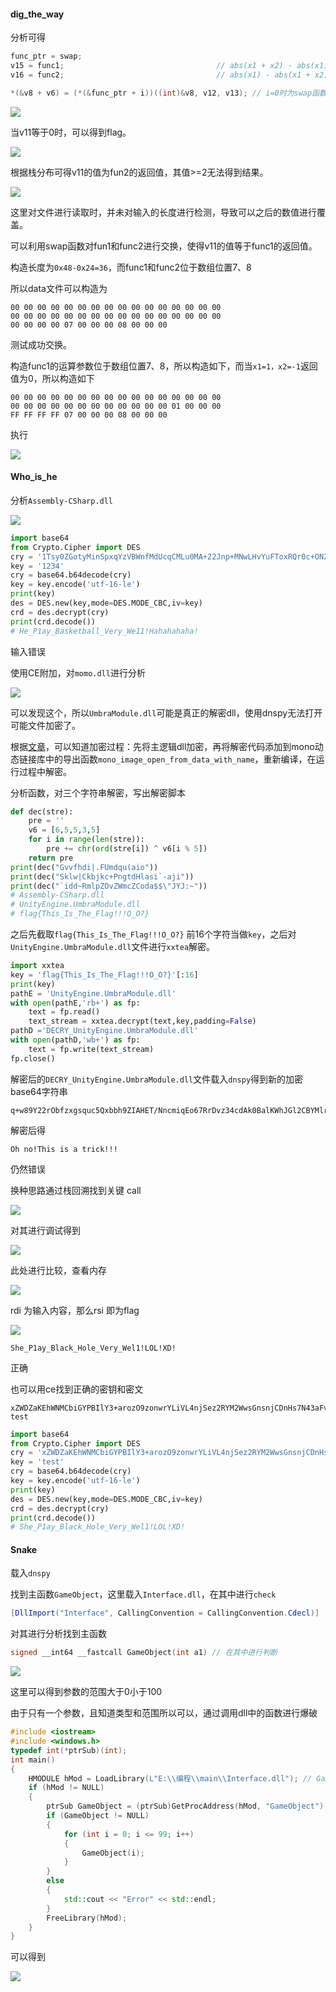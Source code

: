 #### **dig_the_way**

分析可得

```c
func_ptr = swap;
v15 = func1;                                  // abs(x1 + x2) - abs(x1) - abs(x2) + 2
v16 = func2;                                  // abs(x1) - abs(x1 + x2) + abs(x2) + 2

*(&v8 + v6) = (*(&func_ptr + i))((int)&v8, v12, v13); // i=0时为swap函数。 i=1时为func1函数。 i=2时为func2函数。
```

![](https://i.loli.net/2021/07/15/DF5ExoW3OQezRMP.png)

当v11等于0时，可以得到flag。 

![](https://i.loli.net/2021/07/15/F7UNWkPKua2DOHv.png)

根据栈分布可得v11的值为fun2的返回值，其值>=2无法得到结果。

![](https://i.loli.net/2021/07/15/HyRKUw9d7p3bnYz.png)

这里对文件进行读取时，并未对输入的长度进行检测，导致可以之后的数值进行覆盖。

可以利用swap函数对fun1和func2进行交换，使得v11的值等于func1的返回值。

构造长度为`0x48-0x24=36`，而func1和func2位于数组位置7、8

所以data文件可以构造为

```bin
00 00 00 00 00 00 00 00 00 00 00 00 00 00 00 00 
00 00 00 00 00 00 00 00 00 00 00 00 00 00 00 00 
00 00 00 00 07 00 00 00 08 00 00 00 
```

测试成功交换。

构造func1的运算参数位于数组位置7、8，所以构造如下，而当`x1=1，x2=-1`返回值为0，所以构造如下

```bin
00 00 00 00 00 00 00 00 00 00 00 00 00 00 00 00 
00 00 00 00 00 00 00 00 00 00 00 00 01 00 00 00 
FF FF FF FF 07 00 00 00 08 00 00 00 
```

执行

![](https://i.loli.net/2021/07/15/6WXMPBYfx7otyq3.png)

#### **Who_is_he**

分析`Assembly-CSharp.dll`

![](https://i.loli.net/2021/07/16/vuPgbXIwLf4BxJl.png)

```python
import base64
from Crypto.Cipher import DES
cry = '1Tsy0ZGotyMinSpxqYzVBWnfMdUcqCMLu0MA+22Jnp+MNwLHvYuFToxRQr0c+ONZc6Q7L0EAmzbycqobZHh4H23U4WDTNmmXwusW4E+SZjygsntGkO2sGA=='
key = '1234'
cry = base64.b64decode(cry)
key = key.encode('utf-16-le')
print(key)
des = DES.new(key,mode=DES.MODE_CBC,iv=key)
crd = des.decrypt(cry)
print(crd.decode())
# He_P1ay_Basketball_Very_We11!Hahahahaha!
```

输入错误

使用CE附加，对`momo.dll`进行分析

![](https://i.loli.net/2021/07/16/R3qrzvZ5xTibWwk.png)

可以发现这个，所以`UmbraModule.dll`可能是真正的解密dll，使用dnspy无法打开可能文件加密了。

根据[文章](https://blog.csdn.net/weixin_39186306/article/details/104691632)，可以知道加密过程：先将主逻辑dll加密，再将解密代码添加到mono动态链接库中的导出函数`mono_image_open_from_data_with_name`，重新编译，在运行过程中解密。

分析函数，对三个字符串解密，写出解密脚本

```python
def dec(stre):
    pre = ''
    v6 = [6,5,5,3,5]
    for i in range(len(stre)):
        pre += chr(ord(stre[i]) ^ v6[i % 5])
    return pre
print(dec("Gvvfhdi|.FUmdqu(aio"))
print(dec("Sklw|Ckbjkc+PngtdHlasi`-aji"))
print(dec("`idd~RmlpZOvZWmcZCoda$$\"JYJ:~"))
# Assembly-CSharp.dll
# UnityEngine.UmbraModule.dll
# flag{This_Is_The_Flag!!!O_O?}
```

之后先截取`flag{This_Is_The_Flag!!!O_O?}` 前16个字符当做`key`，之后对`UnityEngine.UmbraModule.dll`文件进行`xxtea`解密。

```python
import xxtea
key = 'flag{This_Is_The_Flag!!!O_O?}'[:16]
print(key)
pathE = 'UnityEngine.UmbraModule.dll'
with open(pathE,'rb+') as fp:
    text = fp.read()
    text_stream = xxtea.decrypt(text,key,padding=False)
pathD ='DECRY_UnityEngine.UmbraModule.dll'
with open(pathD,'wb+') as fp:
    text = fp.write(text_stream)
fp.close()
```

解密后的`DECRY_UnityEngine.UmbraModule.dll`文件载入`dnspy`得到新的加密base64字符串

```text
q+w89Y22rObfzxgsquc5Qxbbh9ZIAHET/NncmiqEo67RrDvz34cdAk0BalKWhJGl2CBYMlr8pPA=
```

解密后得

```text
Oh no!This is a trick!!!
```

仍然错误

换种思路通过栈回溯找到关键 call

![](https://i.loli.net/2021/07/18/im5QeJa9LcZpo8k.png)

对其进行调试得到

![](https://i.loli.net/2021/07/18/79r8GFzDyNnEOdY.png)

此处进行比较，查看内存

![](https://i.loli.net/2021/07/18/8WdSklH3OiFpmUu.png)

rdi 为输入内容，那么rsi 即为flag

![](https://i.loli.net/2021/07/18/1Mn4GeY9DymhIN7.png)

```text
She_P1ay_Black_Hole_Very_Wel1!LOL!XD!
```

正确

也可以用ce找到正确的密钥和密文

```text
xZWDZaKEhWNMCbiGYPBIlY3+arozO9zonwrYLiVL4njSez2RYM2WwsGnsnjCDnHs7N43aFvNE54noSadP9F8eEpvTs5QPG+KL0TDE/40nbU=
test
```

```python
import base64
from Crypto.Cipher import DES
cry = 'xZWDZaKEhWNMCbiGYPBIlY3+arozO9zonwrYLiVL4njSez2RYM2WwsGnsnjCDnHs7N43aFvNE54noSadP9F8eEpvTs5QPG+KL0TDE/40nbU='
key = 'test'
cry = base64.b64decode(cry)
key = key.encode('utf-16-le')
print(key)
des = DES.new(key,mode=DES.MODE_CBC,iv=key)
crd = des.decrypt(cry)
print(crd.decode())
# She_P1ay_Black_Hole_Very_Wel1!LOL!XD!
```

#### **Snake**

载入`dnspy`

找到主函数`GameObject`，这里载入`Interface.dll`，在其中进行`check`

```c#
[DllImport("Interface", CallingConvention = CallingConvention.Cdecl)]
```

对其进行分析找到主函数

```c
signed __int64 __fastcall GameObject(int a1) // 在其中进行判断
```

![](https://i.loli.net/2021/07/20/pYjWTq7tfSwKvsF.png)

这里可以得到参数的范围大于0小于100

由于只有一个参数，且知道类型和范围所以可以，通过调用dll中的函数进行爆破

```cpp
#include <iostream>
#include <windows.h>
typedef int(*ptrSub)(int);
int main()
{
    HMODULE hMod = LoadLibrary(L"E:\\编程\\main\\Interface.dll"); // GameObject
    if (hMod != NULL)
    {
        ptrSub GameObject = (ptrSub)GetProcAddress(hMod, "GameObject");
        if (GameObject != NULL)
        {
            for (int i = 0; i <= 99; i++)
            {
                GameObject(i);
            }
        }
        else 
        {
            std::cout << "Error" << std::endl;
        }
        FreeLibrary(hMod);
    }
}
```

可以得到

![](https://i.loli.net/2021/07/19/PFz2E61CmSxT3qY.png)

